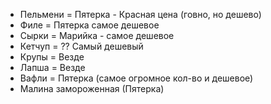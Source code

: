 - Пельмени  = Пятерка - Красная цена (говно, но дешево)
- Филе = Пятерка самое дешевое
- Сырки = Марийка - самое дешевое
- Кетчуп = ?? Самый дешевый
- Крупы = Везде
- Лапша = Везде
- Вафли = Пятерка (самое огромное кол-во и дешевое)
- Малина замороженная (Пятерка)